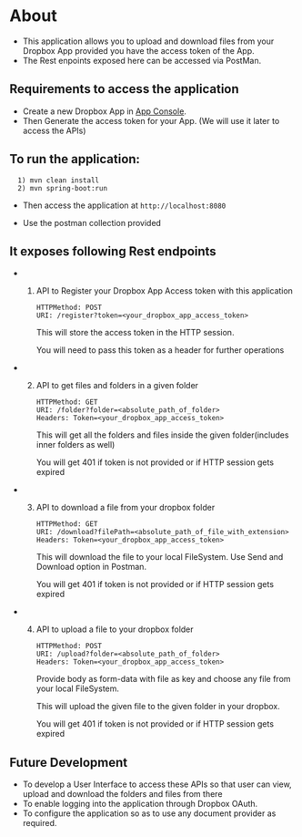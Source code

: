 # About

* This application allows you to upload and download files from your Dropbox App provided you have the access token of the App.
* The Rest enpoints exposed here can be accessed via PostMan.

## Requirements to access the application

* Create a new Dropbox App in [App Console](https://www.dropbox.com/developers/apps).
* Then Generate the access token for your App. (We will use it later to access the APIs)

## To run the application:
```
  1) mvn clean install
  2) mvn spring-boot:run
```
* Then access the application at `http://localhost:8080`

* Use the postman collection provided

## It exposes following Rest endpoints

* 1) API to Register your Dropbox App Access token with this application
     ```
     HTTPMethod: POST
     URI: /register?token=<your_dropbox_app_access_token>
     ```
     This will store the access token in the HTTP session.
     
     You will need to pass this token as a header for further operations
     
* 2) API to get files and folders in a given folder
     ```
     HTTPMethod: GET
     URI: /folder?folder=<absolute_path_of_folder>
     Headers: Token=<your_dropbox_app_access_token>
     ```
     This will get all the folders and files inside the given folder(includes inner folders as well)
     
     You will get 401 if token is not provided or if HTTP session gets expired
     
* 3) API to download a file from your dropbox folder
     ```
     HTTPMethod: GET
     URI: /download?filePath=<absolute_path_of_file_with_extension>
     Headers: Token=<your_dropbox_app_access_token>
     ```
     This will download the file to your local FileSystem. Use Send and Download option in Postman.
     
     You will get 401 if token is not provided or if HTTP session gets expired
     
* 4) API to upload a file to your dropbox folder
     ```
     HTTPMethod: POST
     URI: /upload?folder=<absolute_path_of_folder>
     Headers: Token=<your_dropbox_app_access_token>
     ```
     Provide body as form-data with file as key and choose any file from your local FileSystem.
     
     This will upload the given file to the given folder in your dropbox.
     
     You will get 401 if token is not provided or if HTTP session gets expired
     
## Future Development
* To develop a User Interface to access these APIs so that user can view, upload and download the folders and files from there
* To enable logging into the application through Dropbox OAuth.
* To configure the application so as to use any document provider as required.
